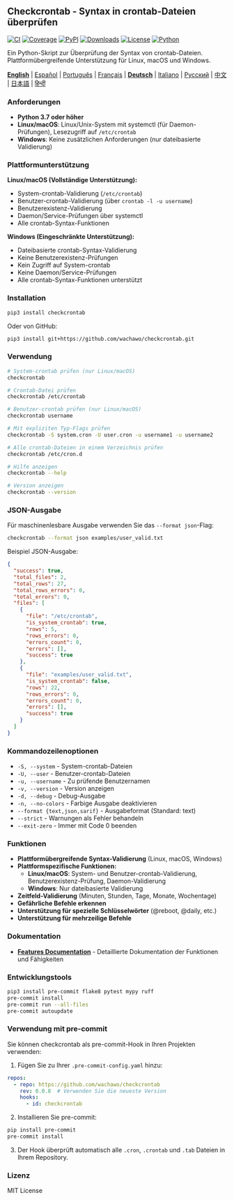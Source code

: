 ## Checkcrontab - Syntax in crontab-Dateien überprüfen

[![CI](https://github.com/wachawo/checkcrontab/actions/workflows/ci.yml/badge.svg)](https://github.com/wachawo/checkcrontab/actions/workflows/ci.yml)
[![Coverage](https://codecov.io/gh/wachawo/checkcrontab/branch/main/graph/badge.svg)](https://codecov.io/gh/wachawo/checkcrontab?branch=main)
[![PyPI](https://img.shields.io/pypi/v/checkcrontab.svg)](https://pypi.org/project/checkcrontab/)
[![Downloads](https://img.shields.io/pypi/dm/checkcrontab.svg)](https://pypi.org/project/checkcrontab/)
[![License](https://img.shields.io/badge/license-MIT-blue.svg)](https://github.com/wachawo/checkcrontab/blob/main/LICENSE)
[![Python](https://img.shields.io/pypi/pyversions/checkcrontab.svg)](https://pypi.org/project/checkcrontab/)


Ein Python-Skript zur Überprüfung der Syntax von crontab-Dateien. Plattformübergreifende Unterstützung für Linux, macOS und Windows.

**[English](https://github.com/wachawo/checkcrontab/blob/main/README.md)** | [Español](https://github.com/wachawo/checkcrontab/blob/main/docs/README_ES.md) | [Português](https://github.com/wachawo/checkcrontab/blob/main/docs/README_PT.md) | [Français](https://github.com/wachawo/checkcrontab/blob/main/docs/README_FR.md) | **[Deutsch](https://github.com/wachawo/checkcrontab/blob/main/docs/README_DE.md)** | [Italiano](https://github.com/wachawo/checkcrontab/blob/main/docs/README_IT.md) | [Русский](https://github.com/wachawo/checkcrontab/blob/main/docs/README_RU.md) | [中文](https://github.com/wachawo/checkcrontab/blob/main/docs/README_ZH.md) | [日本語](https://github.com/wachawo/checkcrontab/blob/main/docs/README_JA.md) | [हिन्दी](https://github.com/wachawo/checkcrontab/blob/main/docs/README_HI.md)

### Anforderungen

- **Python 3.7 oder höher**
- **Linux/macOS**: Linux/Unix-System mit systemctl (für Daemon-Prüfungen), Lesezugriff auf `/etc/crontab`
- **Windows**: Keine zusätzlichen Anforderungen (nur dateibasierte Validierung)

### Plattformunterstützung

**Linux/macOS (Vollständige Unterstützung):**
- System-crontab-Validierung (`/etc/crontab`)
- Benutzer-crontab-Validierung (über `crontab -l -u username`)
- Benutzerexistenz-Validierung
- Daemon/Service-Prüfungen über systemctl
- Alle crontab-Syntax-Funktionen

**Windows (Eingeschränkte Unterstützung):**
- Dateibasierte crontab-Syntax-Validierung
- Keine Benutzerexistenz-Prüfungen
- Kein Zugriff auf System-crontab
- Keine Daemon/Service-Prüfungen
- Alle crontab-Syntax-Funktionen unterstützt

### Installation

```bash
pip3 install checkcrontab
```

Oder von GitHub:

```bash
pip3 install git+https://github.com/wachawo/checkcrontab.git
```

### Verwendung

```bash
# System-crontab prüfen (nur Linux/macOS)
checkcrontab

# Crontab-Datei prüfen
checkcrontab /etc/crontab

# Benutzer-crontab prüfen (nur Linux/macOS)
checkcrontab username

# Mit expliziten Typ-Flags prüfen
checkcrontab -S system.cron -U user.cron -u username1 -u username2

# Alle crontab-Dateien in einem Verzeichnis prüfen
checkcrontab /etc/cron.d

# Hilfe anzeigen
checkcrontab --help

# Version anzeigen
checkcrontab --version
```

### JSON-Ausgabe

Für maschinenlesbare Ausgabe verwenden Sie das `--format json`-Flag:

```bash
checkcrontab --format json examples/user_valid.txt
```

Beispiel JSON-Ausgabe:

```json
{
  "success": true,
  "total_files": 2,
  "total_rows": 27,
  "total_rows_errors": 0,
  "total_errors": 0,
  "files": [
    {
      "file": "/etc/crontab",
      "is_system_crontab": true,
      "rows": 5,
      "rows_errors": 0,
      "errors_count": 0,
      "errors": [],
      "success": true
    },
    {
      "file": "examples/user_valid.txt",
      "is_system_crontab": false,
      "rows": 22,
      "rows_errors": 0,
      "errors_count": 0,
      "errors": [],
      "success": true
    }
  ]
}
```

### Kommandozeilenoptionen

- `-S, --system` - System-crontab-Dateien
- `-U, --user` - Benutzer-crontab-Dateien
- `-u, --username` - Zu prüfende Benutzernamen
- `-v, --version` - Version anzeigen
- `-d, --debug` - Debug-Ausgabe
- `-n, --no-colors` - Farbige Ausgabe deaktivieren
- `--format {text,json,sarif}` - Ausgabeformat (Standard: text)
- `--strict` - Warnungen als Fehler behandeln
- `--exit-zero` - Immer mit Code 0 beenden

### Funktionen

- **Plattformübergreifende Syntax-Validierung** (Linux, macOS, Windows)
- **Plattformspezifische Funktionen:**
  - **Linux/macOS**: System- und Benutzer-crontab-Validierung, Benutzerexistenz-Prüfung, Daemon-Validierung
  - **Windows**: Nur dateibasierte Validierung
- **Zeitfeld-Validierung** (Minuten, Stunden, Tage, Monate, Wochentage)
- **Gefährliche Befehle erkennen**
- **Unterstützung für spezielle Schlüsselwörter** (@reboot, @daily, etc.)
- **Unterstützung für mehrzeilige Befehle**

### Dokumentation

- **[Features Documentation](https://github.com/wachawo/checkcrontab/blob/main/docs/FEATURES.md)** - Detaillierte Dokumentation der Funktionen und Fähigkeiten

### Entwicklungstools

```bash
pip3 install pre-commit flake8 pytest mypy ruff
pre-commit install
pre-commit run --all-files
pre-commit autoupdate
```

### Verwendung mit pre-commit

Sie können checkcrontab als pre-commit-Hook in Ihren Projekten verwenden:

1. Fügen Sie zu Ihrer `.pre-commit-config.yaml` hinzu:

```yaml
repos:
  - repo: https://github.com/wachawo/checkcrontab
    rev: 0.0.8  # Verwenden Sie die neueste Version
    hooks:
      - id: checkcrontab
```

2. Installieren Sie pre-commit:

```bash
pip install pre-commit
pre-commit install
```

3. Der Hook überprüft automatisch alle `.cron`, `.crontab` und `.tab` Dateien in Ihrem Repository.

### Lizenz

MIT License
